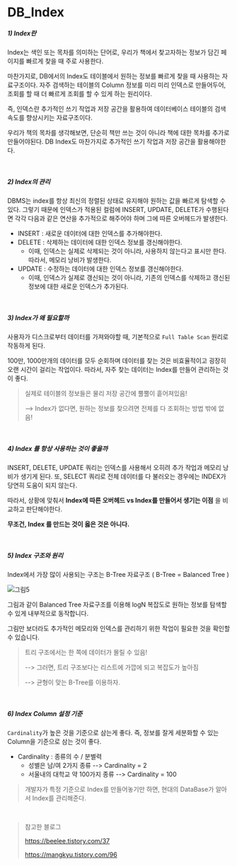 # DB_Index

##### 1) Index란

 Index는 색인 또는 목차를 의미하는 단어로, 우리가 책에서 찾고자하는 정보가 담긴 페이지를 빠르게 찾을 때 주로 사용한다.

 마찬가지로, DB에서의 Index도 테이블에서 원하는 정보를 빠르게 찾을 때 사용하는 자료구조이다. 자주 검색하는 테이블의 Column 정보를 미리 미리 인덱스로 만들어두어, 조회를 할 때 더 빠르게 조회를 할 수 있게 하는 원리이다.

 즉, 인덱스란 추가적인 쓰기 작업과 저장 공간을 활용하여 데이터베이스 테이블의 검색 속도를 향상시키는 자료구조이다.

 우리가 책의 목차를 생각해보면, 단순히 책만 쓰는 것이 아니라 책에 대한 목차를 추가로 만들어야된다. DB Index도 마찬가지로 추가적인 쓰기 작업과 저장 공간을 활용해야한다. 

<br>

##### 2) Index의 관리

 DBMS는 index를 항상 최신의 정렬된 상태로 유지해야 원하는 값을 빠르게 탐색할 수 있다. 그렇기 때문에 인덱스가 적용된 컬럼에 INSERT, UPDATE, DELETE가 수행된다면 각각 다음과 같은 연산을 추가적으로 해주어야 하며 그에 따른 오버헤드가 발생한다.

- INSERT : 새로운 데이터에 대한 인덱스를 추가해야한다.
- DELETE : 삭제하는 데이터에 대한 인덱스 정보를 갱신해야한다.
  - 이때, 인덱스는 실제로 삭제되는 것이 아니라, 사용하지 않는다고 표시만 한다. 따라서, 메모리 낭비가 발생한다.
- UPDATE : 수정하는 데이터에 대한 인덱스 정보를 갱신해야한다.
  - 이때, 인덱스가 실제로 갱신되는 것이 아니라, 기존의 인덱스를 삭제하고 갱신된 정보에 대한 새로운 인덱스가 추가된다.

<br>

##### 3) Index가 왜 필요할까

 사용자가 디스크로부터 데이터를 가져와야할 때, 기본적으로 `Full Table Scan` 원리로 작동하게 된다.

 100만, 1000만개의 데이터를 모두 순회하며 데이터를 찾는 것은 비효율적이고 굉장히 오랜 시간이 걸리는 작업이다. 따라서, 자주 찾는 데이터는 Index를 만들어 관리하는 것이 좋다.

> 실제로 테이블의 정보들은 물리 저장 공간에 뿔뿔이 흩어져있음! 
>
> --> Index가 없다면, 원하는 정보를 찾으려면 전체를 다 조회하는 방법 밖에 없음!

<br>

##### 4) Index 를 항상 사용하는 것이 좋을까

 INSERT, DELETE, UPDATE 쿼리는 인덱스를 사용해서 오히려 추가 작업과 메모리 낭비가 생기게 된다. 또, SELECT 쿼리로 전체 데이터를 다 불러오는 경우에는 INDEX가 당연히 도움이 되지 않는다.

 따라서, 상황에 맞춰서  **Index에 따른 오버헤드 vs Index를 만들어서 생기는 이점** 을 비교하고 판단해야한다.

 **무조건, Index 를 만드는 것이 옳은 것은 아니다.**

<br>

##### 5) Index 구조와 원리

 Index에서 가장 많이 사용되는 구조는 B-Tree 자료구조 ( B-Tree = Balanced Tree )

![그림5](https://user-images.githubusercontent.com/59816811/131294135-b15d805c-ea32-4cea-94d0-3e1da0b9750f.png)

그림과 같이 Balanced Tree 자료구조를 이용해 logN 복잡도로 원하는 정보를 탐색할 수 있게 내부적으로 동작합니다. 

그림만 보더라도 추가적인 메모리와 인덱스를 관리하기 위한 작업이 필요한 것을 확인할 수 있습니다.

> 트리 구조에서는 한 쪽에 데이터가 몰릴 수 있음! 
>
> --> 그러면, 트리 구조보다는 리스트에 가깝에 되고 복잡도가 높아짐
>
> --> 균형이 맞는 B-Tree를 이용하자.

<br>

##### 6) Index Column 설정 기준

 `Cardinality`가 높은 것을 기준으로 삼는게 좋다. 즉, 정보를 잘게 세분화할 수 있는 Column을 기준으로 삼는 것이 좋다.

- Cardinality : 종류의 수 / 분별력
  - 성별은 남/여 2가지 종류 --> Cardinality = 2
  - 서울내의 대학교 약 100가지 종류 --> Cardinality = 100

> 개발자가 특정 기준으로 Index를 만들어놓기만 하면, 현대의 DataBase가 알아서 Index를 관리해준다.

<br>

> 참고한 블로그
>
> https://beelee.tistory.com/37
>
> https://mangkyu.tistory.com/96